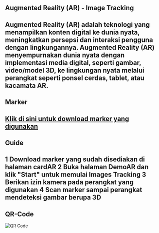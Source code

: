 **Augmented Reality (AR) - Image Tracking**
-----------------------------------------------------------------------
Augmented Reality (AR) adalah teknologi yang menampilkan konten digital ke dunia nyata, meningkatkan persepsi dan interaksi pengguna dengan lingkungannya. 
Augmented Reality (AR) menyempurnakan dunia nyata dengan implementasi media digital, 
seperti gambar, video/model 3D, ke lingkungan nyata melalui perangkat seperti ponsel cerdas, tablet, atau kacamata AR.
-------------------------------------------------------------------------
**Marker**
-----------------------------------------------------------------------
[Klik di sini untuk download marker yang digunakan](assets/KartuFF.pdf)
-----------------------------------------------------------------------
**Guide**
--------------------------------------------------------------------
1 Download marker yang sudah disediakan di halaman cardAR
2 Buka halaman DemoAR dan klik "Start" untuk memulai Images Tracking
3 Berikan izin kamera pada perangkat yang digunakan
4 Scan marker sampai perangkat mendeteksi gambar berupa 3D
-------------------------------------------------------------------
**QR-Code**
----------------------------------------------------------------
![QR Code](assets/qr-code.png)
